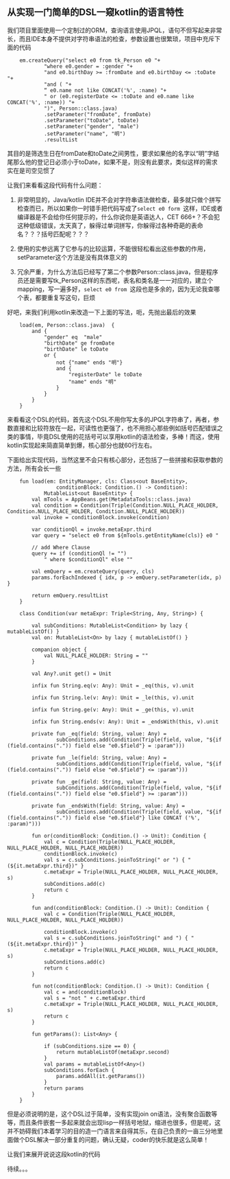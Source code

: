 ## 从实现一门简单的DSL一窥kotlin的语言特性

我们项目里面使用一个定制过的ORM，查询语言使用JPQL，语句不但写起来非常长，而且IDE本身不提供对字符串语法的检查，参数设置也很繁琐，项目中充斥下面的代码

```
    em.createQuery("select e0 from tk_Person e0 "+
            "where e0.gender = :gender "+
            "and e0.birthDay >= :fromDate and e0.birthDay <= :toDate "+
            "and ( "+
            “ e0.name not like CONCAT('%', :name) "+
            " or (e0.registerDate <= :toDate and e0.name like CONCAT('%', :name)) "+
            ")", Person::class.java)
            .setParameter("fromDate", fromDate)
            .setParameter("toDate", toDate)
            .setParameter("gender", "male")
            .setParameter("name", "明")
            .resultList
```
其目的是筛选生日在fromDate和toDate之间男性，要求如果他的名字以“明”字结尾那么他的登记日必须小于toDate，如果不是，则没有此要求，类似这样的需求实在是司空见惯了

让我们来看看这段代码有什么问题：

1. 非常明显的，Java/kotlin IDE并不会对字符串语法做检查，最多就只做个拼写检查而已，所以如果你一时错手把代码写成了`select e0 form `这样，IDE或者编译器是不会给你任何提示的，什么你说你是英语达人，CET 666+？不会犯这种低级错误，太天真了，躲得过单词拼写，你躲得过各种奇葩的表命名？？？括号匹配呢？？？

2. 使用的实参远离了它参与的比较运算，不能很轻松看出这些参数的作用，setParameter这个方法是没有具体意义的

3. 冗余严重，为什么方法后已经写了第二个参数Person::class.java，但是程序员还是需要写tk_Person这样的东西呢，表名和类名是一一对应的，建立个mapping，写一遍多好，`select e0 from `这段也是多余的，因为无论我查哪个表，都要重复写这句，巨烦

好吧，来我们利用kotlin来改造一下上面的写法，呃，先抛出最后的效果

```
    load(em, Person::class.java)  {
        and {
            "gender" eq  "male"
            "birthDate" ge fromDate
            "birthDate" le toDate
            or {
                not {"name" ends "明"}
                and {
                    "registerDate" le toDate
                    "name" ends "明"
                }
            }
        }
    }
```

来看看这个DSL的代码，首先这个DSL不用你写太多的JPQL字符串了，再者，参数直接和比较符放在一起，可读性也更强了，也不用担心那些例如括号匹配错误之类的事情，毕竟DSL使用的花括号可以享用kotlin的语法检查，多棒！而这，使用kotlin实现起来简直简单到爆，核心部分也就60行左右。

下面给出实现代码，当然这里不会只有核心部分，还包括了一些拼接和获取参数的方法，所有会长一些

```
    fun load(em: EntityManager, cls: Class<out BaseEntity>,
                conditionBlock: Condition.() -> Condition):
            MutableList<out BaseEntity> {
        val mTools = AppBeans.get(MetadataTools::class.java)
        val condition = Condition(Triple(Condition.NULL_PLACE_HOLDER, Condition.NULL_PLACE_HOLDER, Condition.NULL_PLACE_HOLDER))
        val invoke = conditionBlock.invoke(condition)

        var conditionQl = invoke.metaExpr.third
        var query = "select e0 from ${mTools.getEntityName(cls)} e0 "

        // add Where Clause
        query += if (conditionQl != "")
            " where $conditionQl" else ""

        val emQuery = em.createQuery(query, cls)
        params.forEachIndexed { idx, p -> emQuery.setParameter(idx, p) }

        return emQuery.resultList
    }

    class Condition(var metaExpr: Triple<String, Any, String>) {

        val subConditions: MutableList<Condition> by lazy { mutableListOf() }
        val on: MutableList<On> by lazy { mutableListOf() }

        companion object {
            val NULL_PLACE_HOLDER: String = ""
        }

        val Any?.unit get() = Unit

        infix fun String.eq(v: Any): Unit = _eq(this, v).unit

        infix fun String.le(v: Any): Unit = _le(this, v).unit

        infix fun String.ge(v: Any): Unit = _ge(this, v).unit

        infix fun String.ends(v: Any): Unit = _endsWith(this, v).unit

        private fun _eq(field: String, value: Any) =
                subConditions.add(Condition(Triple(field, value, "${if (field.contains(".")) field else "e0.$field"} = :param")))

        private fun _le(field: String, value: Any) =
                subConditions.add(Condition(Triple(field, value, "${if (field.contains(".")) field else "e0.$field"} <= :param")))

        private fun _ge(field: String, value: Any) =
                subConditions.add(Condition(Triple(field, value, "${if (field.contains(".")) field else "e0.$field"} >= :param")))

        private fun _endsWith(field: String, value: Any) =
                subConditions.add(Condition(Triple(field, value, "${if (field.contains(".")) field else "e0.$field"} like CONCAT ('%', :param)")))

        fun or(conditionBlock: Condition.() -> Unit): Condition {
            val c = Condition(Triple(NULL_PLACE_HOLDER, NULL_PLACE_HOLDER, NULL_PLACE_HOLDER))
            conditionBlock.invoke(c)
            val s = c.subConditions.joinToString(" or ") { "(${it.metaExpr.third})" }
            c.metaExpr = Triple(NULL_PLACE_HOLDER, NULL_PLACE_HOLDER, s)
            subConditions.add(c)
            return c
        }

        fun and(conditionBlock: Condition.() -> Unit): Condition {
            val c = Condition(Triple(NULL_PLACE_HOLDER, NULL_PLACE_HOLDER, NULL_PLACE_HOLDER))

            conditionBlock.invoke(c)
            val s = c.subConditions.joinToString(" and ") { "(${it.metaExpr.third})" }
            c.metaExpr = Triple(NULL_PLACE_HOLDER, NULL_PLACE_HOLDER, s)
            subConditions.add(c)
            return c
        }

        fun not(conditionBlock: Condition.() -> Unit): Condition {
            val c = and(conditionBlock)
            val s = "not " + c.metaExpr.third
            c.metaExpr = Triple(NULL_PLACE_HOLDER, NULL_PLACE_HOLDER, s)
            return c
        }

        fun getParams(): List<Any> {

            if (subConditions.size == 0) {
                return mutableListOf(metaExpr.second)
            }
            val params = mutableListOf<Any>()
            subConditions.forEach {
                params.addAll(it.getParams())
            }
            return params
        }
    }
```

但是必须说明的是，这个DSL过于简单，没有实现join on语法，没有聚合函数等等，而且条件嵌套一多起来就会出现lisp一样括号地狱，缩进也很多，但是呢，这并不妨碍我们本着学习的目的造一门语言来自得其乐，在自己负责的一亩三分地里面做个DSL解决一部分重复的问题，确认无疑，coder的快乐就是这么简单！

让我们来展开说说这段kotlin的代码

待续。。。
